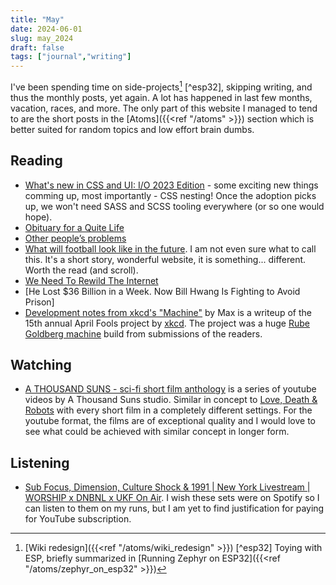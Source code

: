 ```yaml
---
title: "May"
date: 2024-06-01
slug: may_2024
draft: false
tags: ["journal","writing"]
---
```


I've been spending time on side-projects[^wiki] [^esp32], skipping writing, and thus the monthly posts, yet again. A lot has happened in last few months, vacation, races, and more. The only part of this website I managed to tend to are the short posts in the [Atoms]({{<ref "/atoms" >}}) section which is better suited for random topics and low effort brain dumbs.

## Reading

- [What's new in CSS and UI: I/O 2023 Edition](https://developer.chrome.com/blog/whats-new-css-ui-2023/) - some exciting new things comming up, most importantly - CSS nesting! Once the adoption picks up, we won't need SASS and SCSS tooling everywhere (or so one would hope).
- [Obituary for a Quite Life](https://bittersoutherner.com/feature/2023/obituary-for-a-quiet-life)
- [Other people’s problems](https://seths.blog/2024/04/other-peoples-problems/)
- [What will football look like in the future](https://www.sbnation.com/a/17776-football/chapter-1). I am not even sure what to call this. It's a short story, wonderful website, it is something... different. Worth the read (and scroll).
- [We Need To Rewild The Internet](https://www.noemamag.com/we-need-to-rewild-the-internet/)
- [He Lost $36 Billion in a Week. Now Bill Hwang Is Fighting to Avoid Prison]
- [Development notes from xkcd's "Machine"](https://chromakode.com/post/xkcd-machine/) by Max is a writeup of the 15th annual April Fools project by [xkcd](https://xkcd.com/). The project was a huge [Rube Goldberg machine](https://en.wikipedia.org/wiki/Rube_Goldberg_machine) build from submissions of the readers.

## Watching

- [A THOUSAND SUNS - sci-fi short film anthology](https://youtu.be/vfHh07ziXsU?si=x2viiXMiZtSoPwVn) is a series of youtube videos by A Thousand Suns studio. Similar in concept to [Love, Death & Robots](https://en.wikipedia.org/wiki/Love,_Death_%26_Robots) with every short film in a completely different settings. For the youtube format, the films are of exceptional quality and I would love to see what could be achieved with similar concept in longer form.

## Listening

- [Sub Focus, Dimension, Culture Shock & 1991 | New York Livestream | WORSHIP x DNBNL x UKF On Air](https://youtu.be/2WxTPNdsCxU?si=Yi2r6K3OIEcZh4xf). I wish these sets were on Spotify so I can listen to them on my runs, but I am yet to find justification for paying for YouTube subscription.

[^wiki]: [Wiki redesign]({{<ref "/atoms/wiki_redesign" >}})
[^esp32] Toying with ESP, briefly summarized in [Running Zephyr on ESP32]({{<ref "/atoms/zephyr_on_esp32" >}})
